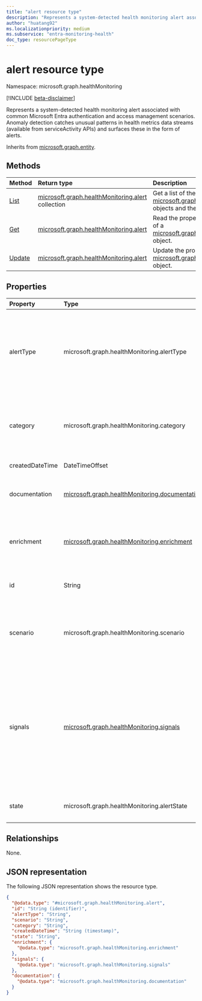 ```yaml
---
title: "alert resource type"
description: "Represents a system-detected health monitoring alert associated with common Microsoft Entra authentication and access management scenarios. Anomaly detection catches unusual patterns in health metrics data streams (available from serviceActivity APIs) and surfaces these in the form of alerts."
author: "huatang92"
ms.localizationpriority: medium
ms.subservice: "entra-monitoring-health"
doc_type: resourcePageType
---
```


# alert resource type

Namespace: microsoft.graph.healthMonitoring

[!INCLUDE [beta-disclaimer](../../includes/beta-disclaimer.md)]

Represents a system-detected health monitoring alert associated with common Microsoft Entra authentication and access management scenarios. Anomaly detection catches unusual patterns in health metrics data streams (available from serviceActivity APIs) and surfaces these in the form of alerts.

Inherits from [microsoft.graph.entity](../resources/entity.md).

## Methods
|Method|Return type|Description|
|:---|:---|:---|
|[List](../api/healthmonitoring-healthmonitoringroot-list-alerts.md)|[microsoft.graph.healthMonitoring.alert](../resources/healthmonitoring-alert.md) collection|Get a list of the [microsoft.graph.healthMonitoring.alert](../resources/healthmonitoring-alert.md) objects and their properties.|
|[Get](../api/healthmonitoring-alert-get.md)|[microsoft.graph.healthMonitoring.alert](../resources/healthmonitoring-alert.md)|Read the properties and relationships of a [microsoft.graph.healthMonitoring.alert](../resources/healthmonitoring-alert.md) object.|
|[Update](../api/healthmonitoring-alert-update.md)|[microsoft.graph.healthMonitoring.alert](../resources/healthmonitoring-alert.md)|Update the properties of a [microsoft.graph.healthMonitoring.alert](../resources/healthmonitoring-alert.md) object.|


## Properties
|Property|Type|Description|
|:---|:---|:---|
|alertType|microsoft.graph.healthMonitoring.alertType|The alert type indicates which type of scenario an alert is associated with. The possible values are: `unknown`, `mfaSignInFailure`, `managedDeviceSignInFailure`, `compliantDeviceSignInFailure`, `unknownFutureValue`. New alert types may be added over time as new monitored scenarios are added.|
|category|microsoft.graph.healthMonitoring.category|The category is a classification grouping the scenario. The possible values are: `unknown`, `authentication`, `unknownFutureValue`. New categories may be added over time as new monitored scenarios are added.|
|createdDateTime|DateTimeOffset|Time that the Alert was generated at.|
|documentation|[microsoft.graph.healthMonitoring.documentation](../resources/healthmonitoring-documentation.md)|Returns a key-value pair containing the name of documentation to aid in investigation of the alert and a link to the documentation.|
|enrichment|[microsoft.graph.healthMonitoring.enrichment](../resources/healthmonitoring-enrichment.md)|Provides helpful investigative information on the alert. This information typically includes counts of impacted users, devices, and other resources and a pointer to supporting data.|
|id|String|Unique identifier of this alert under the associated tenant. Inherited from [microsoft.graph.entity](../resources/entity.md).|
|scenario|microsoft.graph.healthMonitoring.scenario|The scenario is the area being monitored. Associated with the system that is emitting the source signals. The possible values are: `unknown`, `mfa`, `devices`, `unknownFutureValue`. New scenarios may be added over time.|
|signals|[microsoft.graph.healthMonitoring.signals](../resources/healthmonitoring-signals.md)|A collection of signals that are used in the generation of the alert. These signals are sourced from [serviceActivity APIs](https://learn.microsoft.com/graph/api/resources/serviceactivity) and are added to the alert as key-value pairs. The key is the signal name (for example, mfaSignInFailure or mfaSignInSuccess). The value is a serviceActivity GET query that takes the following parameters: `inclusiveIntervalStartDateTime` (DateTimeOffset), `exclusiveIntervalEndDateTime` (DateTimeOffset), `aggregationIntervalInMinutes` (Int32).|
|state|microsoft.graph.healthMonitoring.alertState|The current lifecycle state of the alert. The possible values are: `active`, `resolved`, `unknownFutureValue`.|

## Relationships
None.

## JSON representation
The following JSON representation shows the resource type.
<!-- {
  "blockType": "resource",
  "keyProperty": "id",
  "@odata.type": "microsoft.graph.healthMonitoring.alert",
  "baseType": "microsoft.graph.entity",
  "openType": false
}
-->
``` json
{
  "@odata.type": "#microsoft.graph.healthMonitoring.alert",
  "id": "String (identifier)",
  "alertType": "String",
  "scenario": "String",
  "category": "String",
  "createdDateTime": "String (timestamp)",
  "state": "String",
  "enrichment": {
    "@odata.type": "microsoft.graph.healthMonitoring.enrichment"
  },
  "signals": {
    "@odata.type": "microsoft.graph.healthMonitoring.signals"
  },
  "documentation": {
    "@odata.type": "microsoft.graph.healthMonitoring.documentation"
  }
}
```


